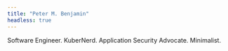 ```yaml
---
title: "Peter M. Benjamin"
headless: true
---
```


Software Engineer. KuberNerd. Application Security Advocate. Minimalist.
